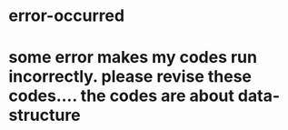 # error-occurred
<h1> some error makes my codes run incorrectly. please revise these codes.... the codes are about data-structure
